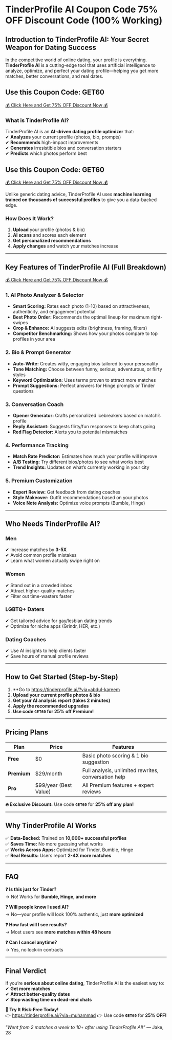 # TinderProfile AI Coupon Code 75% OFF Discount Code (100% Working)

## **Introduction to TinderProfile AI: Your Secret Weapon for Dating Success**  

In the competitive world of online dating, your profile is everything. **TinderProfile AI** is a cutting-edge tool that uses artificial intelligence to analyze, optimize, and perfect your dating profile—helping you get more matches, better conversations, and real dates. 

## Use this Coupon Code:  GET60 

[💰 Click Here and Get 75% OFF Discount Now 💰 ](https://tinderprofile.ai/?via=abdul-kareem)

### **What is TinderProfile AI?**  
TinderProfile AI is an **AI-driven dating profile optimizer** that:  
✔ **Analyzes** your current profile (photos, bio, prompts)  
✔ **Recommends** high-impact improvements  
✔ **Generates** irresistible bios and conversation starters  
✔ **Predicts** which photos perform best  
## Use this Coupon Code:  GET60
[💰 Click Here and Get 75% OFF Discount Now 💰 ](https://tinderprofile.ai/?via=abdul-kareem)

Unlike generic dating advice, TinderProfile AI uses **machine learning trained on thousands of successful profiles** to give you a data-backed edge.  

### **How Does It Work?**  
1. **Upload** your profile (photos & bio)  
2. **AI scans** and scores each element  
3. **Get personalized recommendations**  
4. **Apply changes** and watch your matches increase  

---

## **Key Features of TinderProfile AI (Full Breakdown)**  

[💰 Click Here and Get 75% OFF Discount Now 💰 ](https://tinderprofile.ai/?via=abdul-kareem)

### **1. AI Photo Analyzer & Selector**  
- **Smart Scoring:** Rates each photo (1-10) based on attractiveness, authenticity, and engagement potential  
- **Best Photo Order:** Recommends the optimal lineup for maximum right-swipes  
- **Crop & Enhance:** AI suggests edits (brightness, framing, filters)  
- **Competitor Benchmarking:** Shows how your photos compare to top profiles in your area  

### **2. Bio & Prompt Generator**  
- **Auto-Write:** Creates witty, engaging bios tailored to your personality  
- **Tone Matching:** Choose between funny, serious, adventurous, or flirty styles  
- **Keyword Optimization:** Uses terms proven to attract more matches  
- **Prompt Suggestions:** Perfect answers for Hinge prompts or Tinder questions  

### **3. Conversation Coach**  
- **Opener Generator:** Crafts personalized icebreakers based on match’s profile  
- **Reply Assistant:** Suggests flirty/fun responses to keep chats going  
- **Red Flag Detector:** Alerts you to potential mismatches  

### **4. Performance Tracking**  
- **Match Rate Predictor:** Estimates how much your profile will improve  
- **A/B Testing:** Try different bios/photos to see what works best  
- **Trend Insights:** Updates on what’s currently working in your city  

### **5. Premium Customization**  
- **Expert Review:** Get feedback from dating coaches  
- **Style Makeover:** Outfit recommendations based on your photos  
- **Voice Note Analysis:** Optimize voice prompts (Bumble, Hinge)  

---

## **Who Needs TinderProfile AI?**  

### **Men**  
✔ Increase matches by **3-5X**  
✔ Avoid common profile mistakes  
✔ Learn what women actually swipe right on  

### **Women**  
✔ Stand out in a crowded inbox  
✔ Attract higher-quality matches  
✔ Filter out time-wasters faster  

### **LGBTQ+ Daters**  
✔ Get tailored advice for gay/lesbian dating trends  
✔ Optimize for niche apps (Grindr, HER, etc.)  

### **Dating Coaches**  
✔ Use AI insights to help clients faster  
✔ Save hours of manual profile reviews  

---

## **How to Get Started (Step-by-Step)**  

1. **Go to https://tinderprofile.ai/?via=abdul-kareem
2. **Upload your current profile photos & bio**  
3. **Get your AI analysis report (takes 2 minutes)**  
4. **Apply the recommended upgrades**  
5. **Use code `GET60` for 25% off Premium!**  

---

## **Pricing Plans**  

| Plan | Price | Features |  
|------|-------|----------|  
| **Free** | $0 | Basic photo scoring & 1 bio suggestion |  
| **Premium** | $29/month | Full analysis, unlimited rewrites, conversation help |  
| **Pro** | $99/year (Best Value) | All Premium features + expert reviews |  

**🔥 Exclusive Discount:** Use code **`GET60`** for **25% off any plan!**  

---

## **Why TinderProfile AI Works**  

✅ **Data-Backed:** Trained on **10,000+ successful profiles**  
✅ **Saves Time:** No more guessing what works  
✅ **Works Across Apps:** Optimized for Tinder, Bumble, Hinge  
✅ **Real Results:** Users report **2-4X more matches**  

---

## **FAQ**  

**❓ Is this just for Tinder?**  
→ No! Works for **Bumble, Hinge, and more**  

**❓ Will people know I used AI?**  
→ No—your profile will look 100% authentic, just **more optimized**  

**❓ How fast will I see results?**  
→ Most users see **more matches within 48 hours**  

**❓ Can I cancel anytime?**  
→ Yes, no lock-in contracts  

---

## **Final Verdict**  

If you’re **serious about online dating**, TinderProfile AI is the easiest way to:  
✔ **Get more matches**  
✔ **Attract better-quality dates**  
✔ **Stop wasting time on dead-end chats**  

**🚀 Try It Risk-Free Today!**  
👉  https://tinderprofile.ai/?via=muhammad
👉 Use code **`GET60`** for **25% OFF!**  

*"Went from 2 matches a week to 10+ after using TinderProfile AI!"* — Jake, 28
